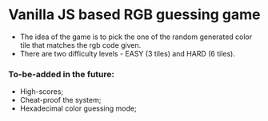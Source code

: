 # Vanilla JS based RGB guessing game

* The idea of the game is to pick the one of the random generated color tile that matches the rgb code given.
* There are two difficulty levels - EASY (3 tiles) and HARD (6 tiles).

### To-be-added in the future:
* High-scores;
* Cheat-proof the system;
* Hexadecimal color guessing mode;
